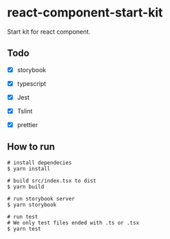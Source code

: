 # react-component-start-kit

Start kit for react component.



## Todo

- [x] storybook
- [x] typescript
- [x] Jest
- [x] Tslint
- [x] prettier



## How to run

```shell
# install dependecies
$ yarn install

# build src/index.tsx to dist
$ yarn build

# run storybook server
$ yarn storybook

# run test
# We only test files ended with .ts or .tsx
$ yarn test
```

